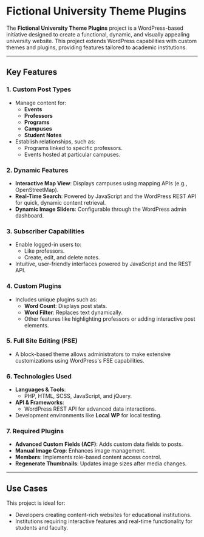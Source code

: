 # Fictional University Theme Plugins

The **Fictional University Theme Plugins** project is a WordPress-based initiative designed to create a functional, dynamic, and visually appealing university website. This project extends WordPress capabilities with custom themes and plugins, providing features tailored to academic institutions.

---

## Key Features

### 1. Custom Post Types
- Manage content for:
  - **Events**
  - **Professors**
  - **Programs**
  - **Campuses**
  - **Student Notes**
- Establish relationships, such as:
  - Programs linked to specific professors.
  - Events hosted at particular campuses.

### 2. Dynamic Features
- **Interactive Map View**: Displays campuses using mapping APIs (e.g., OpenStreetMap).
- **Real-Time Search**: Powered by JavaScript and the WordPress REST API for quick, dynamic content retrieval.
- **Dynamic Image Sliders**: Configurable through the WordPress admin dashboard.

### 3. Subscriber Capabilities
- Enable logged-in users to:
  - Like professors.
  - Create, edit, and delete notes.
- Intuitive, user-friendly interfaces powered by JavaScript and the REST API.

### 4. Custom Plugins
- Includes unique plugins such as:
  - **Word Count**: Displays post stats.
  - **Word Filter**: Replaces text dynamically.
  - Other features like highlighting professors or adding interactive post elements.

### 5. Full Site Editing (FSE)
- A block-based theme allows administrators to make extensive customizations using WordPress's FSE capabilities.

### 6. Technologies Used
- **Languages & Tools**:
  - PHP, HTML, SCSS, JavaScript, and jQuery.
- **API & Frameworks**:
  - WordPress REST API for advanced data interactions.
- Development environments like **Local WP** for local testing.

### 7. Required Plugins
- **Advanced Custom Fields (ACF)**: Adds custom data fields to posts.
- **Manual Image Crop**: Enhances image management.
- **Members**: Implements role-based content access control.
- **Regenerate Thumbnails**: Updates image sizes after media changes.

---

## Use Cases

This project is ideal for:
- Developers creating content-rich websites for educational institutions.
- Institutions requiring interactive features and real-time functionality for students and faculty.

